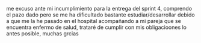 me excuso ante mi incumplimiento para la entrega del sprint 4, comprendo el pazo dado pero se me ha dificultado bastante estudiar/desarrollar debido a que me la he pasado en el hospital acompañando a mi pareja que se encuentra enfermo de salud, trataré de cumplir con mis obligacioones lo antes posible, muchas grcias
